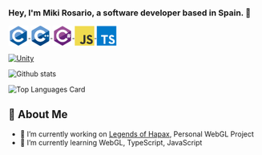 ### Hey, I'm Miki Rosario, a software developer based in Spain. 👋
<a href="https://www.cprogramming.com/" target="blank">
<img align="center" src="https://raw.githubusercontent.com/devicons/devicon/master/icons/c/c-original.svg" alt="C" height="40" width="40" />
</a>
<a href="https://www.w3schools.com/cpp/" target="blank">
<img align="center" src="https://raw.githubusercontent.com/devicons/devicon/master/icons/cplusplus/cplusplus-original.svg" alt="C++" height="40" width="40" />
</a>
<a href="https://www.w3schools.com/cs/" target="blank">
<img align="center" src="https://raw.githubusercontent.com/devicons/devicon/master/icons/csharp/csharp-original.svg" alt="C#" height="40" width="40" />
</a>
<a href="https://developer.mozilla.org/en-US/docs/Web/JavaScript" target="blank">
<img align="center" src="https://raw.githubusercontent.com/devicons/devicon/master/icons/javascript/javascript-original.svg" alt="JavaScript" height="40" width="40" />
</a>
<a href="https://www.typescriptlang.org/" target="blank">
<img align="center" src="https://raw.githubusercontent.com/devicons/devicon/master/icons/typescript/typescript-original.svg" alt="TypeScript" height="40" width="40" />
</a>
<p></p>
<a href="https://unity.com/" target="blank">
<img align="center" src="https://www.vectorlogo.zone/logos/unity3d/unity3d-icon.svg" alt="Unity" height="40" width="40" />
</a>
<p></p>

![Github stats](https://github-readme-stats.vercel.app/api?username=mikirosario&theme=buefy&show_icons=true&count_private=true)

![Top Languages Card](https://github-readme-stats.vercel.app/api/top-langs/?username=mikirosario&hide=php,css,scss&layout=compact)

## 🚀 About Me

- 🔭 I’m currently working on [Legends of Hapax](https://store.steampowered.com/app/1776610/Legends_of_Hapax/), Personal WebGL Project
- 🌱 I’m currently learning WebGL, TypeScript, JavaScript



<!--
**mikirosario/mikirosario** is a ✨ _special_ ✨ repository because its `README.md` (this file) appears on your GitHub profile.

Here are some ideas to get you started:

- 🔭 I’m currently working on ...
- 🌱 I’m currently learning ...
- 👯 I’m looking to collaborate on ...
- 🤔 I’m looking for help with ...
- 💬 Ask me about ...
- 📫 How to reach me: ...
- 😄 Pronouns: ...
- ⚡ Fun fact: ...
-->
